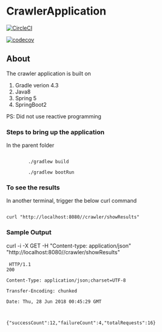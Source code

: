 # CrawlerApplication

[![CircleCI](https://circleci.com/gh/SapnaDerajeRadhakrishna/CrawlerApplication.svg?style=svg)](https://circleci.com/gh/SapnaDerajeRadhakrishna/CrawlerApplication)

[![codecov](https://codecov.io/gh/SapnaDerajeRadhakrishna/CrawlerApplication/branch/master/graph/badge.svg)](https://codecov.io/gh/SapnaDerajeRadhakrishna/CrawlerApplication)


## About 

The crawler application is built on <br/>

1. Gradle verion 4.3
2. Java8
3. Spring 5
4. SpringBoot2

PS: Did not use reactive programming


### Steps to bring up the application

In the parent folder

<code>
        ./gradlew build <br/>
        ./gradlew bootRun
</code>

### To see the results

In another terminal, trigger the below curl command

<code>
curl "http://localhost:8080//crawler/showResults"
</code>


### Sample Output

curl -i -X GET -H "Content-type: application/json" "http://localhost:8080//crawler/showResults" <br/><br/>
<code>
HTTP/1.1 200  
Content-Type: application/json;charset=UTF-8  
Transfer-Encoding: chunked  
Date: Thu, 28 Jun 2018 00:45:29 GMT  

{"successCount":12,"failureCount":4,"totalRequests":16}  
</code>